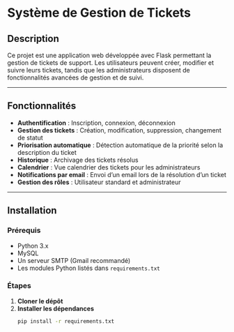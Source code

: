 # Système de Gestion de Tickets

## Description

Ce projet est une application web développée avec Flask permettant la gestion de tickets de support. Les utilisateurs peuvent créer, modifier et suivre leurs tickets, tandis que les administrateurs disposent de fonctionnalités avancées de gestion et de suivi.

---

## Fonctionnalités

- **Authentification** : Inscription, connexion, déconnexion
- **Gestion des tickets** : Création, modification, suppression, changement de statut
- **Priorisation automatique** : Détection automatique de la priorité selon la description du ticket
- **Historique** : Archivage des tickets résolus
- **Calendrier** : Vue calendrier des tickets pour les administrateurs
- **Notifications par email** : Envoi d’un email lors de la résolution d’un ticket
- **Gestion des rôles** : Utilisateur standard et administrateur

---

## Installation

### Prérequis

- Python 3.x
- MySQL
- Un serveur SMTP (Gmail recommandé)
- Les modules Python listés dans `requirements.txt`

### Étapes

1. **Cloner le dépôt**
2. **Installer les dépendances**
   ```bash
   pip install -r requirements.txt